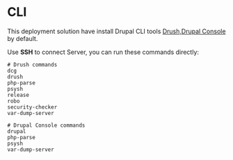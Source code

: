 # CLI

This deployment solution have install Drupal CLI tools [Drush,Drupal Console](https://www.drupal.org/docs/user_guide/en/install-tools.html#s-what-are-command-line-tools) by default.  

Use **SSH** to connect Server, you can run these commands directly:

```
# Drush commands
dcg  
drush  
php-parse 
psysh  
release  
robo  
security-checker  
var-dump-server

# Drupal Console commands
drupal  
php-parse  
psysh  
var-dump-server
```